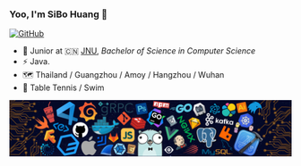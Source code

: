 ### Yoo, I'm SiBo Huang 👋

[![GitHub](https://img.shields.io/badge/dynamic/json?logo=github&label=GitHub&labelColor=495867&color=495867&query=%24.data.totalSubs&url=https%3A%2F%2Fapi.spencerwoo.com%2Fsubstats%2F%3Fsource%3Dgithub%26queryKey%3Dhayschan&style=flat-square)](https://https://github.com/angrebobo)

- 🍻 Junior at 🇨🇳 [JNU](https://www.jnu.edu.cn/main.htm), _Bachelor of Science in Computer Science_
- ⚡ Java.
- 🗺️ Thailand / Guangzhou / Amoy / Hangzhou / Wuhan
- 🏓 Table Tennis / Swim

![图片](/src/header.png)
